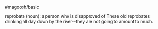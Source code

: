 #magoosh/basic

reprobate (noun): a person who is disapproved of 
Those old reprobates drinking all day down by the river--they are not going to amount to much. 
